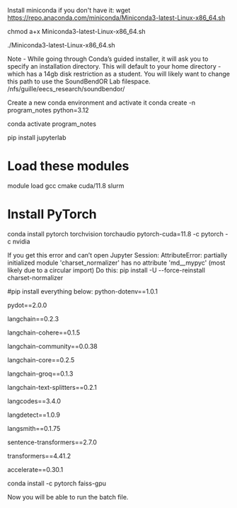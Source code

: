 Install miniconda if you don't have it:
wget https://repo.anaconda.com/miniconda/Miniconda3-latest-Linux-x86_64.sh

chmod a+x Miniconda3-latest-Linux-x86_64.sh

./Miniconda3-latest-Linux-x86_64.sh

Note - While going through Conda’s guided installer, it will ask you to specify an installation directory. This will default to your home directory - which has a 14gb disk restriction as a student. You will likely want to  change this path to use the SoundBendOR Lab filespace. /nfs/guille/eecs_research/soundbendor/<ONID>

Create a new conda environment and activate it
conda create -n program_notes python=3.12

conda activate program_notes


pip install jupyterlab

# Load these modules
module load gcc cmake cuda/11.8 slurm

# Install PyTorch
conda install pytorch torchvision torchaudio pytorch-cuda=11.8 -c pytorch -c nvidia

If you get this error and can’t open Jupyter Session:
AttributeError: partially initialized module 'charset_normalizer' has no attribute 'md__mypyc' (most likely due to a circular import)
Do this:
pip install -U --force-reinstall charset-normalizer

#pip install everything below:
python-dotenv==1.0.1

pydot==2.0.0

langchain==0.2.3

langchain-cohere==0.1.5

langchain-community==0.0.38

langchain-core==0.2.5

langchain-groq==0.1.3

langchain-text-splitters==0.2.1

langcodes==3.4.0

langdetect==1.0.9

langsmith==0.1.75

sentence-transformers==2.7.0

transformers==4.41.2

accelerate==0.30.1

conda install -c pytorch faiss-gpu

Now you will be able to run the batch file.
